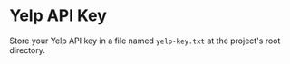 # Yelp API Key #

Store your Yelp API key in a file named `yelp-key.txt` at the project's root directory.